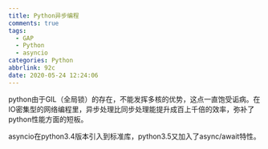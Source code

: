 ```yaml
---
title: Python异步编程
comments: true
tags:
  - GAP
  - Python
  - asyncio
categories: Python
abbrlink: 92c
date: 2020-05-24 12:24:06
---
```


python由于GIL（全局锁）的存在，不能发挥多核的优势，这点一直饱受诟病。在IO密集型的网络编程里，异步处理比同步处理能提升成百上千倍的效率，弥补了python性能方面的短板。

asyncio在python3.4版本引入到标准库，python3.5又加入了async/await特性。<!-- More -->

